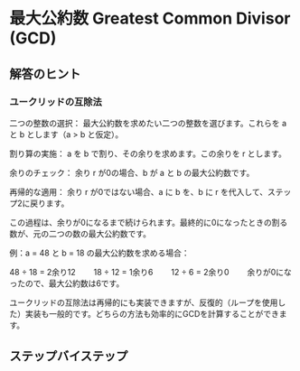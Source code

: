 # 最大公約数 Greatest Common Divisor (GCD)

## 解答のヒント

### ユークリッドの互除法

二つの整数の選択： 最大公約数を求めたい二つの整数を選びます。これらを a と b とします（a > b と仮定）。

割り算の実施： a を b で割り、その余りを求めます。この余りを r とします。

余りのチェック： 余り r が0の場合、b が a と b の最大公約数です。

再帰的な適用： 余り r が0ではない場合、a に b を、b に r を代入して、ステップ2に戻ります。

この過程は、余りが0になるまで続けられます。最終的に0になったときの割る数が、元の二つの数の最大公約数です。

例：a = 48 と b = 18 の最大公約数を求める場合：

48 ÷ 18 = 2余り12　　
18 ÷ 12 = 1余り6　　
12 ÷ 6 = 2余り0　　
余りが0になったので、最大公約数は6です。

ユークリッドの互除法は再帰的にも実装できますが、反復的（ループを使用した）実装も一般的です。どちらの方法も効率的にGCDを計算することができます。

## ステップバイステップ
